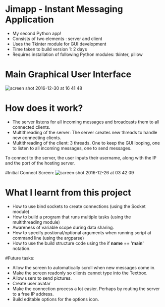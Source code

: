 # Jimapp - Instant Messaging Application 

- My second Python app! 
- Consists of two elements : server and client
- Uses the Tkinter module for GUI development 
- Time taken to build version 1: 2 days 
- Requires installation of following Python modules: tkinter, pillow 

# Main Graphical User Interface
![screen shot 2016-12-30 at 16 41 48](https://cloud.githubusercontent.com/assets/22529514/21568752/f48598aa-ceae-11e6-8959-2a271a2d8f58.jpg)

# How does it work? 
- The server listens for all incoming messages and broadcasts them to all connected clients. 
- Multithreading of the server: The server creates new threads to handle new connecting clients. 
- Multithreading of the client: 3 threads. One to keep the GUI looping, one to listen to all incoming messages, one to send messages.   

To connect to the server, the user inputs their username, along with the IP and the port of the hosting server. 

#Initial Connect Screen: 
![screen shot 2016-12-26 at 03 42 09](https://cloud.githubusercontent.com/assets/22529514/21475113/3177bd62-cb1f-11e6-8544-93cc7be9ccc7.jpg)

# What I learnt from this project 
- How to use bind sockets to create connections (using the Socket module)
- How to build a program that runs multiple tasks (using the multithreading module) 
- Awareness of variable scope during data sharing. 
- How to specify postional/optional arguments when running script at command line (using the argparse)
- How to use the build structure code using the if __name__ == '__main__' notation. 

#Future tasks: 
- Allow the screen to automatically scroll when new messages come in. 
- Make the screen readonly so clients cannot type into the Textbox. 
- Allow users to send pictures. 
- Create user avatar 
- Make the connection process a lot easier. Perhaps by routing the server to a free IP address. 
- Build editable options for the options icon. 
